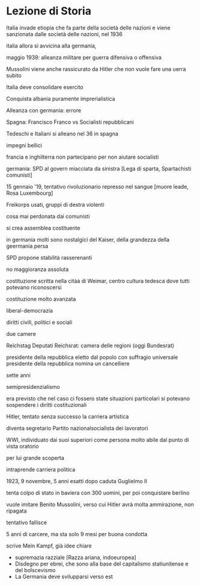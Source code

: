 # Lezione di Storia

Italia invade etiopia che fa parte della società delle nazioni e viene sanzionata dalle società delle nazioni, nel 1936

italia allora si avvicina alla germania,

maggio 1939: alleanza militare per guerra difensiva o offensiva

Mussolini viene anche rassicurato da Hitler che non vuole fare una uerra subito

Italia deve consolidare esercito

Conquista albania puramente imprerialistica


Alleanza con germania: errore


Spagna: Francisco Franco vs Socialisti repubblicani

Tedeschi e Italiani si alleano nel 36 in spagna

impegni bellici


francia e inghilterra non partecipano per non aiutare socialisti


germania: SPD al govern miacciata da sinistra [Lega di sparta, Spartachisti comunisti]

15 gennaio '19, tentativo rivoluzionario represso nel sangue [muore leade, Rosa Luxembourg]

Freikorps usati, gruppi di destra violenti

cosa mai perdonata dai comunisti

si crea assemblea costituente

in germania molti sono nostalgici del Kaiser, della grandezza della geermania persa

SPD propone stabilità
rasserenanti

no maggioranza assoluta

costituzione scritta nella citàà di Weimar, centro cultura tedesca dove tutti potevano riconoscersi

costituzione molto avanzata

liberal-democrazia

diritti civili, politici e sociali

due camere



Reichstag Deputati
Reichsrat: camera delle regioni (oggi Bundesrat)

presidente della repubblica eletto dal popolo con suffragio universale
presidente della repubblica nomina un cancelliere

sette anni

semipresidenzialismo 

era previsto che nel caso ci fossero state situazioni particolari si potevano sospendere i diritti costituzionali


Hitler, tentato senza successo la carriera artistica

diventa segretario Partito nazionalsocialista dei lavoratori


WWI, individuato dai suoi superiori come persona molto abile dal punto di vista oratorio


per lui grande scoperta

intraprende carriera politica

1923, 9 novembre, 5 anni esatti dopo caduta Guglielmo II

tenta colpo di stato in baviera con 300 uomini, per poi conquistare berlino


vuole imitare Benito Mussolini, verso cui Hitler avrà molta ammirazione, non ripagata

tentativo fallisce

5 anni di carcere, ma sta solo 9 mesi per buona condotta

scrive Mein Kampf, già idee chiare

* supremazia razziale [Razza ariana, indoeuropea]
* Disdegno per ebrei, che sono alla base del capitalismo statiunitense e del bolscevismo
* La Germania deve svilupparsi verso est


<!--stackedit_data:
eyJoaXN0b3J5IjpbLTE3MzA5NTEwNjMsMzc5NjAyMzg2XX0=
-->